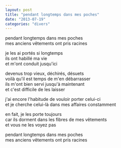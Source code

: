 ```yaml
---
layout: post
title: "pendant longtemps dans mes poches"
date: "2013-07-19"
categories: "divers"
---
```


pendant longtemps dans mes poches  
mes anciens vêtements ont pris racines  

je les ai portés si longtemps  
ils ont habillé ma vie  
et m'ont conduit jusqu'ici  

devenus trop vieux, déchirés, désuets  
voilà qu'il est temps de m'en débarrasser  
ils m'ont bien servi jusqu'à maintenant  
et c'est difficile de les laisser  

j'ai encore l'habitude de vouloir porter celui-ci  
et je cherche celui-là dans mes affaires constamment  

en fait, je les porte toujours  
car ils dorment dans les fibres de mes vêtements  
et vous ne les voyez pas  

pendant longtemps dans mes poches  
mes anciens vêtements ont pris racines  
